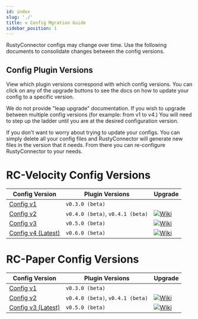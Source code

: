 ```yaml
---
id: index
slug: './'
title: ⚒️ Config Mgration Guide
sidebar_position: 1
---
```

RustyConnector configs may change over time.
Use the following documents to consolidate changes between the config versions.

## Config Plugin Versions
View which plugin versions correspond with which config versions.
You can click on any of the upgrade buttons to see the docs on how to update your config to a specific version.

We do not provide "leap upgrade" documentation. If you wish to upgrade between multiple config versions (for example: from v1 to v4.) You will need to step up the ladder until you are at the desired configuration version.

If you don't want to worry about trying to update your configs. You can simply delete all your config files and RustyConnector will generate new files in the version that it needs. From there you can re-configure RustyConnector to your needs.

# RC-Velocity Config Versions
| Config Version | Plugin Versions | Upgrade |
| -----------    | -----------     | ------- |
| [Config v1](../config/Legacy/Config-v1) | `v0.3.0 (beta)` |  |
| [Config v2](../config/Legacy/Config-v2) | `v0.4.0 (beta)`, `v0.4.1 (beta)` | [![Wiki](https://badgen.net/badge/From/Config%20v1/blue?icon=codeclimate)](./Update-from-Config-v1-to-v2) |
| [Config v3](../config/Legacy/Config-v3) | `v0.5.0 (beta)` | [![Wiki](https://badgen.net/badge/From/Config%20v2/blue?icon=codeclimate)](./Update-from-Config-v2-to-v3) |
| [Config v4 (Latest)](../config/Legacy/Config-v4) | `v0.6.0 (beta)` | [![Wiki](https://badgen.net/badge/From/Config%20v3/blue?icon=codeclimate)](./Update-from-Config-v3-to-v4) |

# RC-Paper Config Versions
| Config Version | Plugin Versions | Upgrade |
| -----------    | -----------     | ------- |
| [Config v1](../config/Legacy/Config-v1) | `v0.3.0 (beta)` |  |
| [Config v2](../config/Legacy/Config-v2) | `v0.4.0 (beta)`, `v0.4.1 (beta)` | [![Wiki](https://badgen.net/badge/From/Config%20v1/blue?icon=codeclimate)](./Update-from-Config-v1-to-v2) |
| [Config v3 (Latest)](../config/Legacy/Config-v3) | `v0.5.0 (beta)` | [![Wiki](https://badgen.net/badge/From/Config%20v2/blue?icon=codeclimate)](./Update-from-Config-v1-to-v2) |